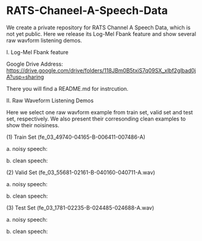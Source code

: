 # RATS-Chaneel-A-Speech-Data
We create a private repository for RATS Channel A Speech Data, which is not yet public. Here we release its Log-Mel Fbank feature and show several raw wavform listening demos.

I. Log-Mel Fbank feature

Google Drive Address: <https://drive.google.com/drive/folders/118JBm0B5txiS7q09SX_xlbf2glbad0jA?usp=sharing>

There you will find a README.md for instrcution.

II. Raw Waveform Listening Demos

Here we select one raw wavform example from train set, valid set and test set, respectively. We also present their corresonding clean examples to show their noisiness.

(1) Train Set (fe_03_49740-04165-B-006411-007486-A)

a. noisy speech: 

b. clean speech:

(2) Valid Set (fe_03_55681-02161-B-040160-040711-A.wav)

a. noisy speech: 

b. clean speech:

(3) Test Set (fe_03_1781-02235-B-024485-024688-A.wav)

a. noisy speech: 

b. clean speech:

